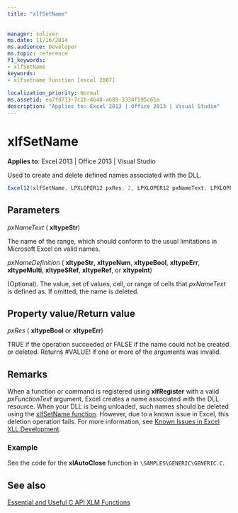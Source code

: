 ```yaml
---
title: "xlfSetName"
 
 
manager: soliver
ms.date: 11/16/2014
ms.audience: Developer
ms.topic: reference
f1_keywords:
- xlfSetName
keywords:
- xlfsetname function [excel 2007]
 
localization_priority: Normal
ms.assetid: ea7fd713-7c1b-4648-a609-3334f595c61a
description: "Applies to: Excel 2013 | Office 2013 | Visual Studio"
---
```


# xlfSetName

 **Applies to**: Excel 2013 | Office 2013 | Visual Studio 
  
Used to create and delete defined names associated with the DLL.
  
```cs
Excel12(xlfSetName, LPXLOPER12 pxRes, 2, LPXLOPER12 pxNameText, LPXLOPER12 pxNameDefinition);
```

## Parameters

 _pxNameText_ ( **xltypeStr**)
  
The name of the range, which should conform to the usual limitations in Microsoft Excel on valid names.
  
 _pxNameDefinition_ ( **xltypeStr**, **xltypeNum**, **xltypeBool**, **xltypeErr**, **xltypeMulti**, **xltypeSRef**, **xltypeRef**, or **xltypeInt**)
  
(Optional). The value, set of values, cell, or range of cells that  _pxNameText_ is defined as. If omitted, the name is deleted. 
  
## Property value/Return value

 _pxRes_ ( **xltypeBool** or **xltypeErr**)
  
TRUE if the operation succeeded or FALSE if the name could not be created or deleted. Returns #VALUE! if one or more of the arguments was invalid.
  
## Remarks

When a function or command is registered using **xlfRegister** with a valid  _pxFunctionText_ argument, Excel creates a name associated with the DLL resource. When your DLL is being unloaded, such names should be deleted using the [xlfSetName function](xlfsetname.md). However, due to a known issue in Excel, this deletion operation fails. For more information, see [Known Issues in Excel XLL Development](known-issues-in-excel-xll-development.md).
  
### Example

See the code for the **xlAutoClose** function in  `\SAMPLES\GENERIC\GENERIC.C`.
  
## See also



[Essential and Useful C API XLM Functions](essential-and-useful-c-api-xlm-functions.md)

